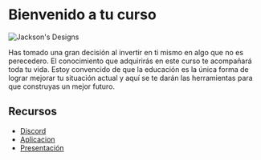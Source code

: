 # Bienvenido a tu curso

![Jackson's Designs](https://static.wixstatic.com/media/07ff59_0a286d2659574cd197717a305514c42a~mv2.png)


Has tomado una gran decisión al invertir en ti mismo en algo que no es perecedero. El conocimiento que adquirirás en este curso te acompañará toda tu vida. Estoy convencido de que la educación es la única forma de lograr mejorar tu situación actual y aquí se te darán las herramientas para que construyas un mejor futuro.

## Recursos
- [Discord](https://discord.gg/g7uyMDUf)
- [Aplicacion](https://marketplace-a9ab1.web.app/auth/login)
- [Presentación](https://www.canva.com/design/DAGoMmCYD7g/vOfRdYn8xsDxuJzm6qOEmg/edit?utm_content=DAGoMmCYD7g&utm_campaign=designshare&utm_medium=link2&utm_source=sharebutton)
